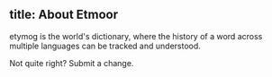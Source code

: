 title: About Etmoor
---

etymog is the world's dictionary, where the history of a word across multiple
languages can be tracked and understood.

Not quite right?  Submit a change.